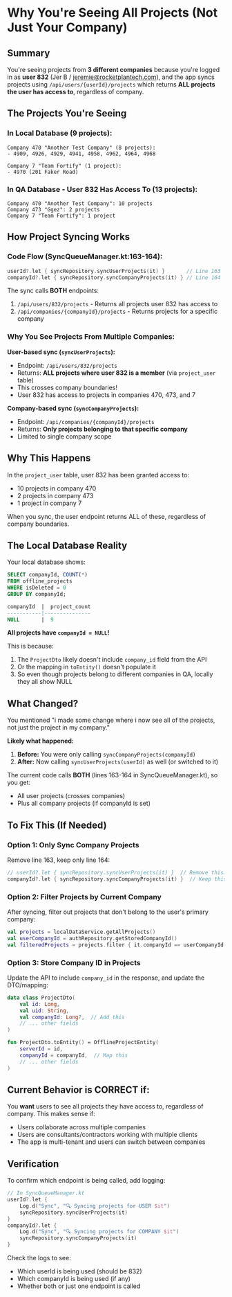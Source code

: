 # Why You're Seeing All Projects (Not Just Your Company)

## Summary
You're seeing projects from **3 different companies** because you're logged in as **user 832** (Jer B / jeremie@rocketplantech.com), and the app syncs projects using `/api/users/{userId}/projects` which returns **ALL projects the user has access to**, regardless of company.

## The Projects You're Seeing

### In Local Database (9 projects):
```
Company 470 "Another Test Company" (8 projects):
- 4909, 4926, 4929, 4941, 4958, 4962, 4964, 4968

Company 7 "Team Fortify" (1 project):
- 4970 (201 Faker Road)
```

### In QA Database - User 832 Has Access To (13 projects):
```
Company 470 "Another Test Company": 10 projects
Company 473 "Ggez": 2 projects  
Company 7 "Team Fortify": 1 project
```

## How Project Syncing Works

### Code Flow (SyncQueueManager.kt:163-164):
```kotlin
userId?.let { syncRepository.syncUserProjects(it) }       // Line 163
companyId?.let { syncRepository.syncCompanyProjects(it) } // Line 164
```

The sync calls **BOTH** endpoints:
1. `/api/users/832/projects` - Returns all projects user 832 has access to
2. `/api/companies/{companyId}/projects` - Returns projects for a specific company

### Why You See Projects From Multiple Companies:

**User-based sync (`syncUserProjects`):**
- Endpoint: `/api/users/832/projects`
- Returns: **ALL projects where user 832 is a member** (via `project_user` table)
- This crosses company boundaries!
- User 832 has access to projects in companies 470, 473, and 7

**Company-based sync (`syncCompanyProjects`):**
- Endpoint: `/api/companies/{companyId}/projects`  
- Returns: **Only projects belonging to that specific company**
- Limited to single company scope

## Why This Happens

In the `project_user` table, user 832 has been granted access to:
- 10 projects in company 470
- 2 projects in company 473
- 1 project in company 7

When you sync, the user endpoint returns ALL of these, regardless of company boundaries.

## The Local Database Reality

Your local database shows:
```sql
SELECT companyId, COUNT(*) 
FROM offline_projects 
WHERE isDeleted = 0 
GROUP BY companyId;

companyId  |  project_count
-----------|---------------
NULL       |  9
```

**All projects have `companyId = NULL`!**

This is because:
1. The `ProjectDto` likely doesn't include `company_id` field from the API
2. Or the mapping in `toEntity()` doesn't populate it
3. So even though projects belong to different companies in QA, locally they all show NULL

## What Changed?

You mentioned "i made some change where i now see all of the projects, not just the project in my company."

**Likely what happened:**
1. **Before:** You were only calling `syncCompanyProjects(companyId)` 
2. **After:** Now calling `syncUserProjects(userId)` as well (or switched to it)

The current code calls **BOTH** (lines 163-164 in SyncQueueManager.kt), so you get:
- All user projects (crosses companies)
- Plus all company projects (if companyId is set)

## To Fix This (If Needed)

### Option 1: Only Sync Company Projects
Remove line 163, keep only line 164:
```kotlin
// userId?.let { syncRepository.syncUserProjects(it) }  // Remove this
companyId?.let { syncRepository.syncCompanyProjects(it) }  // Keep this
```

### Option 2: Filter Projects by Current Company
After syncing, filter out projects that don't belong to the user's primary company:
```kotlin
val projects = localDataService.getAllProjects()
val userCompanyId = authRepository.getStoredCompanyId()
val filteredProjects = projects.filter { it.companyId == userCompanyId }
```

### Option 3: Store Company ID in Projects
Update the API to include `company_id` in the response, and update the DTO/mapping:
```kotlin
data class ProjectDto(
    val id: Long,
    val uid: String,
    val companyId: Long?,  // Add this
    // ... other fields
)

fun ProjectDto.toEntity() = OfflineProjectEntity(
    serverId = id,
    companyId = companyId,  // Map this
    // ... other fields
)
```

## Current Behavior is CORRECT if:

You **want** users to see all projects they have access to, regardless of company. This makes sense if:
- Users collaborate across multiple companies
- Users are consultants/contractors working with multiple clients
- The app is multi-tenant and users can switch between companies

## Verification

To confirm which endpoint is being called, add logging:
```kotlin
// In SyncQueueManager.kt
userId?.let { 
    Log.d("Sync", "🔍 Syncing projects for USER $it")
    syncRepository.syncUserProjects(it) 
}
companyId?.let { 
    Log.d("Sync", "🔍 Syncing projects for COMPANY $it")
    syncRepository.syncCompanyProjects(it) 
}
```

Check the logs to see:
- Which userId is being used (should be 832)
- Which companyId is being used (if any)
- Whether both or just one endpoint is called

